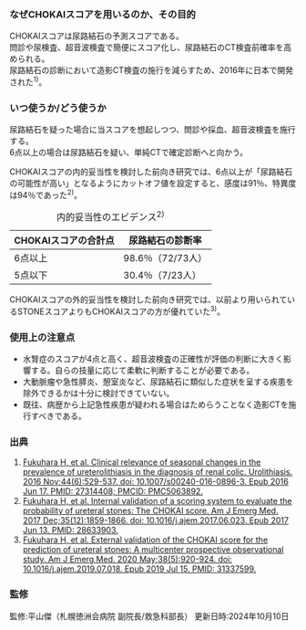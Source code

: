 ### なぜCHOKAIスコアを用いるのか、その目的

CHOKAIスコアは尿路結石の予測スコアである。  
問診や尿検査、超音波検査で簡便にスコア化し、尿路結石のCT検査前確率を高められる。  
尿路結石の診断において造影CT検査の施行を減らすため、2016年に日本で開発された<sup>1)</sup>。

### いつ使うか/どう使うか

尿路結石を疑った場合に当スコアを想起しつつ、問診や採血、超音波検査を施行する。  
6点以上の場合は尿路結石を疑い、単純CTで確定診断へと向かう。

CHOKAIスコアの内的妥当性を検討した前向き研究では、6点以上が「尿路結石の可能性が高い」となるようにカットオフ値を設定すると、感度は91％、特異度は94％であった<sup>2)</sup>。  

<table>
  <caption>
    内的妥当性のエビデンス<sup>2)</sup>
  </caption>
  <thead>
    <tr>
      <th>CHOKAIスコアの合計点</th>
      <th>尿路結石の診断率</th>
    </tr>
  </thead>
  <tbody>
    <tr>
      <td>6点以上</td>
      <td>98.6％（72/73人）</td>
    </tr>
    <tr>
      <td>5点以下</td>
      <td>30.4％（7/23人）</td>
    </tr>
  </tbody>
</table>

CHOKAIスコアの外的妥当性を検討した前向き研究では、以前より用いられているSTONEスコアよりもCHOKAIスコアの方が優れていた<sup>3)</sup>。

### 使用上の注意点
* 水腎症のスコアが4点と高く、超音波検査の正確性が評価の判断に大きく影響する。自らの技量に応じて柔軟に判断することが必要である。  
* 大動脈瘤や急性膵炎、憩室炎など、尿路結石に類似した症状を呈する疾患を除外できるかは十分に検討できていない。  
* 既往、病歴から上記急性疾患が疑われる場合はためらうことなく造影CTを施行すべきである。

### 出典
1. [Fukuhara H, et al. Clinical relevance of seasonal changes in the prevalence of ureterolithiasis in the diagnosis of renal colic. Urolithiasis. 2016 Nov;44(6):529-537. doi: 10.1007/s00240-016-0896-3. Epub 2016 Jun 17. PMID: 27314408; PMCID: PMC5063892.](https://pubmed.ncbi.nlm.nih.gov/27314408/)  
2. [Fukuhara H, et al. Internal validation of a scoring system to evaluate the probability of ureteral stones: The CHOKAI score. Am J Emerg Med. 2017 Dec;35(12):1859-1866. doi: 10.1016/j.ajem.2017.06.023. Epub 2017 Jun 13. PMID: 28633903.](https://pubmed.ncbi.nlm.nih.gov/28633903/)  
3. [Fukuhara H, et al. External validation of the CHOKAI score for the prediction of ureteral stones: A multicenter prospective observational study. Am J Emerg Med. 2020 May;38(5):920-924. doi: 10.1016/j.ajem.2019.07.018. Epub 2019 Jul 15. PMID: 31337599.](https://pubmed.ncbi.nlm.nih.gov/31337599/)

### 監修
監修:平山傑（札幌徳洲会病院 副院長/救急科部長）
更新日時:2024年10月10日